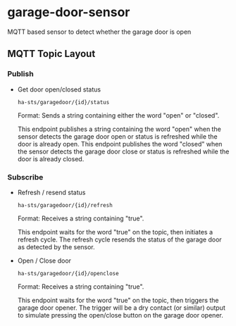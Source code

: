 garage-door-sensor
==================

MQTT based sensor to detect whether the garage door is open

MQTT Topic Layout
-----------------

### Publish

* Get door open/closed status

  ```
  ha-sts/garagedoor/{id}/status
  ```

  Format: Sends a string containing either the word "open" or "closed".

  This endpoint publishes a string containing the word "open" when the sensor detects the
  garage door open or status is refreshed while the door is already open.  This endpoint
  publishes the word "closed" when the sensor detects the garage door close or status is
  refreshed while the door is already closed.

### Subscribe

* Refresh / resend status

  ```
  ha-sts/garagedoor/{id}/refresh
  ```

  Format: Receives a string containing "true".

  This endpoint waits for the word "true" on the topic, then initiates a refresh cycle.
  The refresh cycle resends the status of the garage door as detected by the sensor.

* Open / Close door

  ```
  ha-sts/garagedoor/{id}/openclose
  ```

  Format: Receives a string containing "true".

  This endpoint waits for the word "true" on the topic, then triggers the garage door
  opener.  The trigger will be a dry contact (or similar) output to simulate pressing
  the open/close button on the garage door opener.
